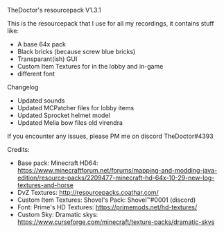 TheDoctor's resourcepack V1.3.1

This is the resourcepack that I use for all my recordings, it contains stuff like:


* A base 64x pack
* Black bricks (because screw blue bricks)
* Transparant(ish) GUI
* Custom Item Textures for in the lobby and in-game
* different font


Changelog
* Updated sounds
* Updated MCPatcher files for lobby items
* Updated Sprocket helmet model
* Updated Melia bow files old virendra


If you encounter any issues, please PM me on discord TheDoctor#4393

Credits:
* Base pack: Minecraft HD64: https://www.minecraftforum.net/forums/mapping-and-modding-java-edition/resource-packs/2209477-minecraft-hd-64x-10-29-new-log-textures-and-horse
* DvZ Textures: http://resourcepacks.coathar.com/
* Custom Item Textures: Shovel's Pack: Shovel™#0001 (discord)
* Font: Prime's HD Textures: https://primemods.net/hd-textures/
* Custom Sky: Dramatic skys: https://www.curseforge.com/minecraft/texture-packs/dramatic-skys

